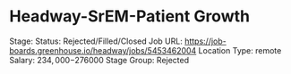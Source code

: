 # Headway-SrEM-Patient Growth

Stage: Status: Rejected/Filled/Closed
Job URL: https://job-boards.greenhouse.io/headway/jobs/5453462004
Location Type: remote
Salary: $234,000-$276000
Stage Group: Rejected